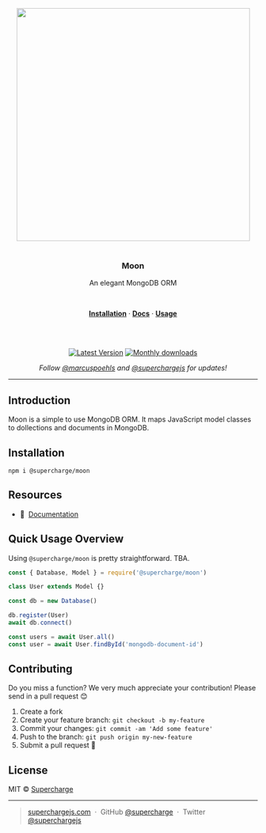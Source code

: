 <div align="center">
  <a href="https://superchargejs.com">
    <img width="471" style="max-width:100%;" src="https://superchargejs.com/images/supercharge-text.svg" />
  </a>
  <br/>
  <br/>
  <p>
    <h3>Moon</h3>
  </p>
  <p>
    An elegant MongoDB ORM
  </p>
  <br/>
  <p>
    <a href="#installation"><strong>Installation</strong></a> ·
    <a href="#resources"><strong>Docs</strong></a> ·
    <a href="#quick-usage-overview"><strong>Usage</strong></a>
  </p>
  <br/>
  <br/>
  <p>
    <a href="https://www.npmjs.com/package/@supercharge/moon"><img src="https://img.shields.io/npm/v/@supercharge/moon.svg" alt="Latest Version"></a>
    <a href="https://www.npmjs.com/package/@supercharge/moon"><img src="https://img.shields.io/npm/dm/@supercharge/moon.svg" alt="Monthly downloads"></a>
  </p>
  <p>
    <em>Follow <a href="http://twitter.com/marcuspoehls">@marcuspoehls</a> and <a href="http://twitter.com/superchargejs">@superchargejs</a> for updates!</em>
  </p>
</div>

---

## Introduction
Moon is a simple to use MongoDB ORM. It maps JavaScript model classes to dollections and documents in MongoDB.


## Installation

```
npm i @supercharge/moon
```


## Resources

- 📖 &nbsp;[Documentation](https://superchargejs.com/docs/moon)


## Quick Usage Overview
Using `@supercharge/moon` is pretty straightforward. TBA.

```js
const { Database, Model } = require('@supercharge/moon')

class User extends Model {}

const db = new Database()

db.register(User)
await db.connect()

const users = await User.all()
const user = await User.findById('mongodb-document-id')
```


## Contributing
Do you miss a function? We very much appreciate your contribution! Please send in a pull request 😊

1.  Create a fork
2.  Create your feature branch: `git checkout -b my-feature`
3.  Commit your changes: `git commit -am 'Add some feature'`
4.  Push to the branch: `git push origin my-new-feature`
5.  Submit a pull request 🚀


## License
MIT © [Supercharge](https://superchargejs.com)

---

> [superchargejs.com](https://superchargejs.com) &nbsp;&middot;&nbsp;
> GitHub [@supercharge](https://github.com/supercharge) &nbsp;&middot;&nbsp;
> Twitter [@superchargejs](https://twitter.com/superchargejs)
